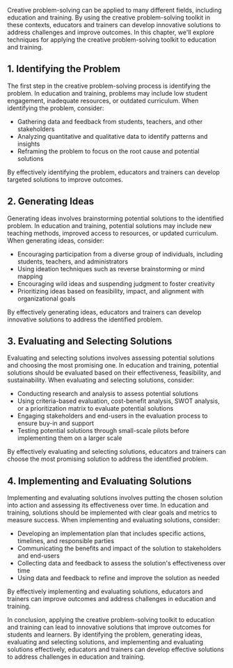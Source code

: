 
Creative problem-solving can be applied to many different fields, including education and training. By using the creative problem-solving toolkit in these contexts, educators and trainers can develop innovative solutions to address challenges and improve outcomes. In this chapter, we'll explore techniques for applying the creative problem-solving toolkit to education and training.

1\. Identifying the Problem
--------------------------

The first step in the creative problem-solving process is identifying the problem. In education and training, problems may include low student engagement, inadequate resources, or outdated curriculum. When identifying the problem, consider:

* Gathering data and feedback from students, teachers, and other stakeholders
* Analyzing quantitative and qualitative data to identify patterns and insights
* Reframing the problem to focus on the root cause and potential solutions

By effectively identifying the problem, educators and trainers can develop targeted solutions to improve outcomes.

2\. Generating Ideas
-------------------

Generating ideas involves brainstorming potential solutions to the identified problem. In education and training, potential solutions may include new teaching methods, improved access to resources, or updated curriculum. When generating ideas, consider:

* Encouraging participation from a diverse group of individuals, including students, teachers, and administrators
* Using ideation techniques such as reverse brainstorming or mind mapping
* Encouraging wild ideas and suspending judgment to foster creativity
* Prioritizing ideas based on feasibility, impact, and alignment with organizational goals

By effectively generating ideas, educators and trainers can develop innovative solutions to address the identified problem.

3\. Evaluating and Selecting Solutions
-------------------------------------

Evaluating and selecting solutions involves assessing potential solutions and choosing the most promising one. In education and training, potential solutions should be evaluated based on their effectiveness, feasibility, and sustainability. When evaluating and selecting solutions, consider:

* Conducting research and analysis to assess potential solutions
* Using criteria-based evaluation, cost-benefit analysis, SWOT analysis, or a prioritization matrix to evaluate potential solutions
* Engaging stakeholders and end-users in the evaluation process to ensure buy-in and support
* Testing potential solutions through small-scale pilots before implementing them on a larger scale

By effectively evaluating and selecting solutions, educators and trainers can choose the most promising solution to address the identified problem.

4\. Implementing and Evaluating Solutions
----------------------------------------

Implementing and evaluating solutions involves putting the chosen solution into action and assessing its effectiveness over time. In education and training, solutions should be implemented with clear goals and metrics to measure success. When implementing and evaluating solutions, consider:

* Developing an implementation plan that includes specific actions, timelines, and responsible parties
* Communicating the benefits and impact of the solution to stakeholders and end-users
* Collecting data and feedback to assess the solution's effectiveness over time
* Using data and feedback to refine and improve the solution as needed

By effectively implementing and evaluating solutions, educators and trainers can improve outcomes and address challenges in education and training.

In conclusion, applying the creative problem-solving toolkit to education and training can lead to innovative solutions that improve outcomes for students and learners. By identifying the problem, generating ideas, evaluating and selecting solutions, and implementing and evaluating solutions effectively, educators and trainers can develop effective solutions to address challenges in education and training.
